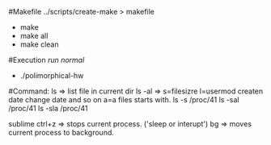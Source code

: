 #Makefile
../scripts/create-make > makefile
- make 
- make all
- make clean

#Execution
*run normal*

- ./polimorphical-hw

#Command: 
ls					=> list file in current dir
ls -al         		=> s=filesizre l=usermod createn date change date and so on a=a files starts with.
ls -s /proc/41
ls -sal /proc/41
ls -sla /proc/41

sublime
ctrl+z => stops current process. ('sleep or interupt')
bg => moves current process to background.  


